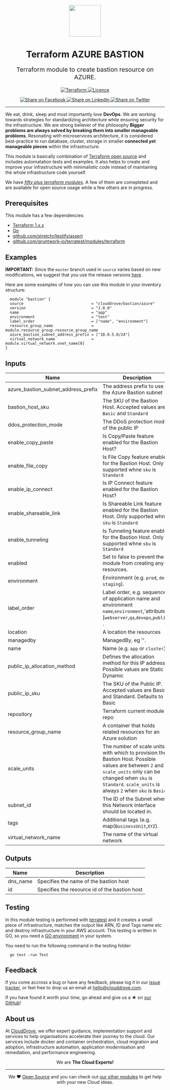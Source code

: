<!-- This file was automatically generated by the `geine`. Make all changes to `README.yaml` and run `make readme` to rebuild this file. -->

<p align="center"> <img src="https://user-images.githubusercontent.com/50652676/62349836-882fef80-b51e-11e9-99e3-7b974309c7e3.png" width="100" height="100"></p>


<h1 align="center">
    Terraform AZURE BASTION
</h1>

<p align="center" style="font-size: 1.2rem;"> 
    Terraform module to create bastion resource on AZURE.
     </p>

<p align="center">

<a href="https://www.terraform.io">
  <img src="https://img.shields.io/badge/Terraform-v1.1.7-green" alt="Terraform">
</a>
<a href="LICENSE.md">
  <img src="https://img.shields.io/badge/License-APACHE-blue.svg" alt="Licence">
</a>


</p>
<p align="center">

<a href='https://facebook.com/sharer/sharer.php?u=https://github.com/clouddrove/terraform-azure-bastion'>
  <img title="Share on Facebook" src="https://user-images.githubusercontent.com/50652676/62817743-4f64cb80-bb59-11e9-90c7-b057252ded50.png" />
</a>
<a href='https://www.linkedin.com/shareArticle?mini=true&title=Terraform+AZURE+BASTION&url=https://github.com/clouddrove/terraform-azure-bastion'>
  <img title="Share on LinkedIn" src="https://user-images.githubusercontent.com/50652676/62817742-4e339e80-bb59-11e9-87b9-a1f68cae1049.png" />
</a>
<a href='https://twitter.com/intent/tweet/?text=Terraform+AZURE+BASTION&url=https://github.com/clouddrove/terraform-azure-bastion'>
  <img title="Share on Twitter" src="https://user-images.githubusercontent.com/50652676/62817740-4c69db00-bb59-11e9-8a79-3580fbbf6d5c.png" />
</a>

</p>
<hr>


We eat, drink, sleep and most importantly love **DevOps**. We are working towards strategies for standardizing architecture while ensuring security for the infrastructure. We are strong believer of the philosophy <b>Bigger problems are always solved by breaking them into smaller manageable problems</b>. Resonating with microservices architecture, it is considered best-practice to run database, cluster, storage in smaller <b>connected yet manageable pieces</b> within the infrastructure. 

This module is basically combination of [Terraform open source](https://www.terraform.io/) and includes automatation tests and examples. It also helps to create and improve your infrastructure with minimalistic code instead of maintaining the whole infrastructure code yourself.

We have [*fifty plus terraform modules*][terraform_modules]. A few of them are comepleted and are available for open source usage while a few others are in progress.




## Prerequisites

This module has a few dependencies: 

- [Terraform 1.x.x](https://learn.hashicorp.com/terraform/getting-started/install.html)
- [Go](https://golang.org/doc/install)
- [github.com/stretchr/testify/assert](https://github.com/stretchr/testify)
- [github.com/gruntwork-io/terratest/modules/terraform](https://github.com/gruntwork-io/terratest)







## Examples


**IMPORTANT:** Since the `master` branch used in `source` varies based on new modifications, we suggest that you use the release versions [here](https://github.com/clouddrove/terraform-azure-bastion/releases).


Here are some examples of how you can use this module in your inventory structure:
```hcl
  module "bastion" {
  source                              = "clouddrove/bastion/azure"
  version                             = "1.0.0"
  name                                = "app"
  environment                         = "test"
  label_order                         = ["name", "environment"]
  resource_group_name                 = module.resource_group.resource_group_name
  azure_bastion_subnet_address_prefix = ["10.0.5.0/24"]
  virtual_network_name                = module.virtual_network.vnet_name[0]
}
```






## Inputs

| Name | Description | Type | Default | Required |
|------|-------------|------|---------|:--------:|
| azure\_bastion\_subnet\_address\_prefix | The address prefix to use for the Azure Bastion subnet | `list(any)` | `[]` | no |
| bastion\_host\_sku | The SKU of the Bastion Host. Accepted values are `Basic` and `Standard` | `string` | `"Basic"` | no |
| ddos\_protection\_mode | The DDoS protection mode of the public IP | `string` | `"VirtualNetworkInherited"` | no |
| enable\_copy\_paste | Is Copy/Paste feature enabled for the Bastion Host? | `bool` | `true` | no |
| enable\_file\_copy | Is File Copy feature enabled for the Bastion Host. Only supported whne `sku` is `Standard` | `bool` | `false` | no |
| enable\_ip\_connect | Is IP Connect feature enabled for the Bastion Host? | `bool` | `false` | no |
| enable\_shareable\_link | Is Shareable Link feature enabled for the Bastion Host. Only supported whne `sku` is `Standard` | `bool` | `false` | no |
| enable\_tunneling | Is Tunneling feature enabled for the Bastion Host. Only supported whne `sku` is `Standard` | `bool` | `false` | no |
| enabled | Set to false to prevent the module from creating any resources. | `bool` | `true` | no |
| environment | Environment (e.g. `prod`, `dev`, `staging`). | `string` | `""` | no |
| label\_order | Label order, e.g. sequence of application name and environment `name`,`environment`,'attribute' [`webserver`,`qa`,`devops`,`public`,] . | `list(any)` | `[]` | no |
| location | A location the resources | `string` | `""` | no |
| managedby | ManagedBy, eg ''. | `string` | `""` | no |
| name | Name  (e.g. `app` or `cluster`). | `string` | `""` | no |
| public\_ip\_allocation\_method | Defines the allocation method for this IP address. Possible values are Static or Dynamic | `string` | `"Static"` | no |
| public\_ip\_sku | The SKU of the Public IP. Accepted values are Basic and Standard. Defaults to Basic | `string` | `"Standard"` | no |
| repository | Terraform current module repo | `string` | `""` | no |
| resource\_group\_name | A container that holds related resources for an Azure solution | `string` | `""` | no |
| scale\_units | The number of scale units with which to provision the Bastion Host. Possible values are between `2` and `50`. `scale_units` only can be changed when `sku` is `Standard`. `scale_units` is always `2` when `sku` is `Basic`. | `number` | `2` | no |
| subnet\_id | The ID of the Subnet where this Network Interface should be located in. | `string` | `""` | no |
| tags | Additional tags (e.g. map(`BusinessUnit`,`XYZ`). | `map(string)` | `{}` | no |
| virtual\_network\_name | The name of the virtual network | `string` | `""` | no |

## Outputs

| Name | Description |
|------|-------------|
| dns\_name | Specifies the name of the bastion host |
| id | Specifies the resource id of the bastion host |




## Testing
In this module testing is performed with [terratest](https://github.com/gruntwork-io/terratest) and it creates a small piece of infrastructure, matches the output like ARN, ID and Tags name etc and destroy infrastructure in your AWS account. This testing is written in GO, so you need a [GO environment](https://golang.org/doc/install) in your system. 

You need to run the following command in the testing folder:
```hcl
  go test -run Test
```



## Feedback 
If you come accross a bug or have any feedback, please log it in our [issue tracker](https://github.com/clouddrove/terraform-azure-bastion/issues), or feel free to drop us an email at [hello@clouddrove.com](mailto:hello@clouddrove.com).

If you have found it worth your time, go ahead and give us a ★ on [our GitHub](https://github.com/clouddrove/terraform-azure-bastion)!

## About us

At [CloudDrove][website], we offer expert guidance, implementation support and services to help organisations accelerate their journey to the cloud. Our services include docker and container orchestration, cloud migration and adoption, infrastructure automation, application modernisation and remediation, and performance engineering.

<p align="center">We are <b> The Cloud Experts!</b></p>
<hr />
<p align="center">We ❤️  <a href="https://github.com/clouddrove">Open Source</a> and you can check out <a href="https://github.com/clouddrove">our other modules</a> to get help with your new Cloud ideas.</p>

  [website]: https://clouddrove.com
  [github]: https://github.com/clouddrove
  [linkedin]: https://cpco.io/linkedin
  [twitter]: https://twitter.com/clouddrove/
  [email]: https://clouddrove.com/contact-us.html
  [terraform_modules]: https://github.com/clouddrove?utf8=%E2%9C%93&q=terraform-&type=&language=
